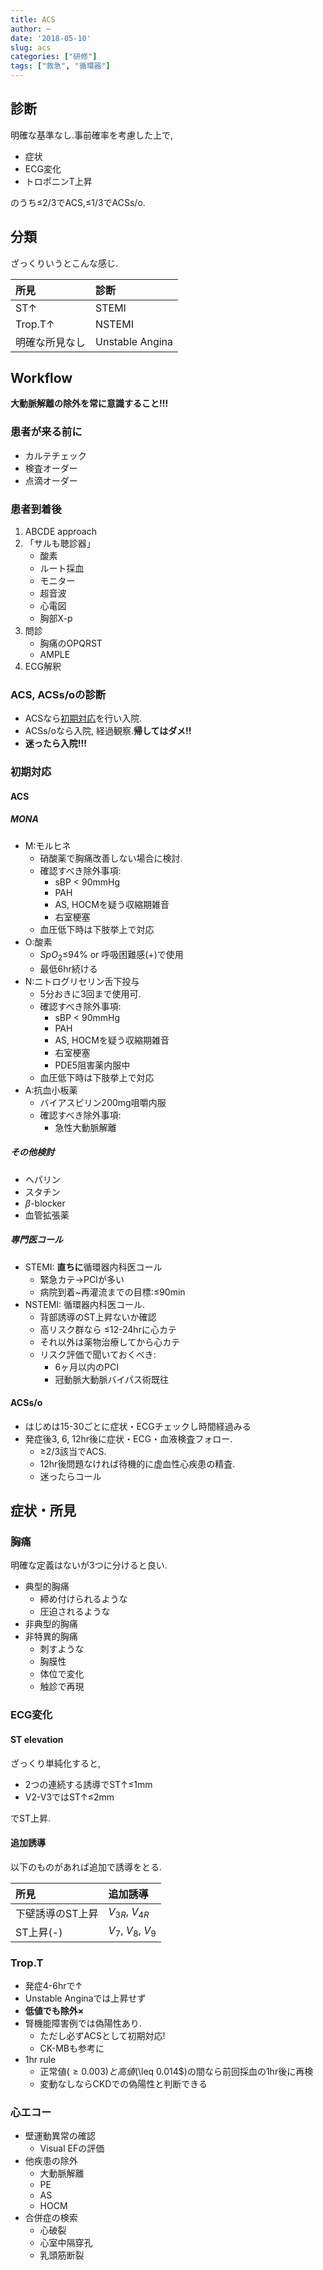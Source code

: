 ```yaml
---
title: ACS
author: ~
date: '2018-05-10'
slug: acs
categories: ["研修"]
tags: ["救急", "循環器"]
---
```


<div id="toc"></div>

## 診断

明確な基準なし.事前確率を考慮した上で,

* 症状
* ECG変化
* トロポニンT上昇

のうち$\leq$2/3でACS,$\leq$1/3でACSs/o.

## 分類

ざっくりいうとこんな感じ.


| 所見           | 診断            |
|:---------------|:----------------|
| ST↑            | STEMI           |
| Trop.T↑        | NSTEMI          |
| 明確な所見なし | Unstable Angina |


## Workflow

**大動脈解離の除外を常に意識すること!!!**

### 患者が来る前に

* カルテチェック
* 検査オーダー
* 点滴オーダー

### 患者到着後

1. ABCDE approach
2. 「サルも聴診器」
    * 酸素
    * ルート採血
    * モニター
    * 超音波
    * 心電図
    * 胸部X-p
3. 問診
    * 胸痛のOPQRST
    * AMPLE
4. ECG解釈

### ACS, ACSs/oの診断

* ACSなら[初期対応](#first_care)を行い入院.
* ACSs/oなら入院, 経過観察.**帰してはダメ!!**
* **迷ったら入院!!!**

<a href=first_care></a>
### 初期対応

#### ACS

##### MONA

* M:モルヒネ
    - 硝酸薬で胸痛改善しない場合に検討.
    - 確認すべき除外事項:
        - sBP $<$ 90mmHg
        - PAH
        - AS, HOCMを疑う収縮期雑音
        - 右室梗塞
    - 血圧低下時は下肢挙上で対応
* O:酸素
    - $SpO_2\leq$94% or 呼吸困難感(+)で使用
    - 最低6hr続ける
* N:ニトログリセリン舌下投与
    - 5分おきに3回まで使用可.
    - 確認すべき除外事項:
        - sBP $<$ 90mmHg
        - PAH
        - AS, HOCMを疑う収縮期雑音
        - 右室梗塞
        - PDE5阻害薬内服中
    - 血圧低下時は下肢挙上で対応
* A:抗血小板薬
    - バイアスピリン200mg咀嚼内服
    - 確認すべき除外事項:
        - 急性大動脈解離


##### その他検討

* ヘパリン
* スタチン
* $\beta$-blocker
* 血管拡張薬


##### 専門医コール

* STEMI:  **直ちに**循環器内科医コール
    - 緊急カテ→PCIが多い
    - 病院到着~再灌流までの目標:$\leq$90min
* NSTEMI: 循環器内科医コール.
    - 背部誘導のST上昇ないか確認
    - 高リスク群なら $\leq$12-24hrに心カテ
    - それ以外は薬物治療してから心カテ
    - リスク評価で聞いておくべき:
        - 6ヶ月以内のPCI
        - 冠動脈大動脈バイパス術既往

#### ACSs/o

* はじめは15-30ごとに症状・ECGチェックし時間経過みる
* 発症後3, 6, 12hr後に症状・ECG・血液検査フォロー.
    - $\geq$2/3該当でACS.
    - 12hr後問題なければ待機的に虚血性心疾患の精査.
    - 迷ったらコール


## 症状・所見

### 胸痛

明確な定義はないが3つに分けると良い.

* 典型的胸痛
    * 締め付けられるような
    * 圧迫されるような
* 非典型的胸痛
* 非特異的胸痛
    * 刺すような
    * 胸膜性
    * 体位で変化
    * 触診で再現

### ECG変化

#### ST elevation

ざっくり単純化すると,

* 2つの連続する誘導でST↑$\leq$1mm
* V2-V3ではST↑$\leq$2mm

でST上昇.

#### 追加誘導

以下のものがあれば追加で誘導をとる.


| 所見             | 追加誘導            |
|:-----------------|:--------------------|
| 下壁誘導のST上昇 | $V_{3R}$, $V_{4R}$  |
| ST上昇(-)        | $V_7$, $V_8$, $V_9$ |


### Trop.T

* 発症4-6hrで↑
* Unstable Anginaでは上昇せず
* **低値でも除外×**
* 腎機能障害例では偽陽性あり.
    * ただし必ずACSとして初期対応!
    * CK-MBも参考に
* 1hr rule
    * 正常値($\geq 0.003)と高値($\leq 0.014$)の間なら前回採血の1hr後に再検
    * 変動なしならCKDでの偽陽性と判断できる

### 心エコー

* 壁運動異常の確認
    * Visual EFの評価
* 他疾患の除外
    * 大動脈解離
    * PE
    * AS
    * HOCM
* 合併症の検索
    * 心破裂
    * 心室中隔穿孔
    * 乳頭筋断裂
